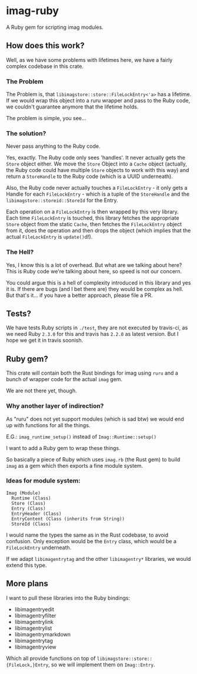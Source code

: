 # imag-ruby

A Ruby gem for scripting imag modules.

## How does this work?

Well, as we have some problems with lifetimes here, we have a fairly complex
codebase in this crate.

### The Problem

The Problem is, that `libimagstore::store::FileLockEntry<'a>` has a lifetime. If
we would wrap this object into a ruru wrapper and pass to the Ruby code, we
couldn't guarantee anymore that the lifetime holds.

The problem is simple, you see...

### The solution?

Never pass anything to the Ruby code.

Yes, exactly. The Ruby code only sees 'handles'. It never actually gets the
`Store` object either.
We move the `Store` Object into a `Cache` object (actually, the Ruby code could
have multiple `Store` objects to work with this way) and return a `StoreHandle`
to the Ruby code (which is a UUID underneath).

Also, the Ruby code never actually touches a `FileLockEntry` - it only gets a
Handle for each `FileLockEntry` - which is a tuple of the `StoreHandle` and the
`libimagstore::storeid::StoreId` for the Entry.

Each operation on a `FileLockEntry` is then wrapped by this very library. Each
time `FileLockEntry` is touched, this library fetches the appropriate `Store`
object from the static `Cache`, then fetches the `FileLockEntry` object from it,
does the operation and then drops the object (which implies that the actual
`FileLockEntry` is `update()`d!).

### The Hell?

Yes, I know this is a lot of overhead. But what are we talking about here? This
is Ruby code we're talking about here, so speed is not our concern.

You could argue this is a hell of complexity introduced in this library and yes
it is.
If there are bugs (and I bet there are) they would be complex as hell.
But that's it... if you have a better approach, please file a PR.

## Tests?

We have tests Ruby scripts in `./test`, they are not executed by travis-ci, as
we need Ruby `2.3.0` for this and travis has `2.2.0` as latest version.
But I hope we get it in travis soonish.

## Ruby gem?

This crate will contain both the Rust bindings for imag using `ruru` and a bunch
of wrapper code for the actual `imag` gem.

We are not there yet, though.

### Why another layer of indirection?

As "ruru" does not yet support modules (which is sad btw) we would end up with
functions for all the things.

E.G.: `imag_runtime_setup()` instead of `Imag::Runtime::setup()`

I want to add a Ruby gem to wrap these things.

So basically a piece of Ruby which uses `imag.rb` (the Rust gem) to build
`imag` as a gem which then exports a fine module system.

### Ideas for module system:

```text
Imag (Module)
  Runtime (Class)
  Store (Class)
  Entry (Class)
  EntryHeader (Class)
  EntryContent (Class (inherits from String))
  StoreId (Class)
```

I would name the types the same as in the Rust codebase, to avoid confusion.
Only exception would be the `Entry` class, which would be a `FileLockEntry`
underneath.

If we adapt `libimagentrytag` and the other `libimagentry*`
libraries, we would extend this type.

## More plans

I want to pull these libraries into the Ruby bindings:

* libimagentryedit
* libimagentryfilter
* libimagentrylink
* libimagentrylist
* libimagentrymarkdown
* libimagentrytag
* libimagentryview

Which all provide functions on top of `libimagstore::store::{FileLock,}Entry`,
so we will implement them on `Imag::Entry`.

